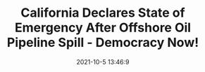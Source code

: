 ---
"title": "California Declares State of Emergency After Offshore Oil Pipeline Spill - Democracy Now!"
"date": "2021-10-5 13:46:9"
"feed_name": "GOOGLENEWSDRILLING"
"feed_website": "https://news.google.com/search?q=drilling%2Bincident&hl=en-US&gl=US&ceid=US:en"
"feed_rss": "https://news.google.com/rss/search?q=drilling%2Bincident&hl=en-US&gl=US&ceid=US:en"
"link": "https://www.democracynow.org/2021/10/5/headlines/california_declares_state_of_emergency_after_offshore_oil_pipeline_spill"
"source": "{'href': 'https://www.democracynow.org', 'title': 'Democracy Now!'}"
"file": "_posts/2021-1-1-e4d3ae77ef6caf36c8cc0b6d7e5d03eaea9f9bb1.md"
"accident": "1"
"drilling": "1"
"dead": "0"
"injured": "0"
"arrested": "0"
"place": "unknown place"
"where": "unknown site"
"causes": "unknown"
"place_uri": "unknown place"
---